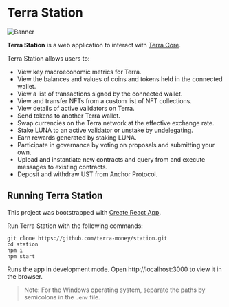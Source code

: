 # Terra Station

![Banner](Banner.png)

**Terra Station** is a web application to interact with [Terra Core](https://github.com/terra-money/core).

Terra Station allows users to:

- View key macroeconomic metrics for Terra.
- View the balances and values of coins and tokens held in the connected wallet.
- View a list of transactions signed by the connected wallet.
- View and transfer NFTs from a custom list of NFT collections.
- View details of active validators on Terra.
- Send tokens to another Terra wallet.
- Swap currencies on the Terra network at the effective exchange rate.
- Stake LUNA to an active validator or unstake by undelegating.
- Earn rewards generated by staking LUNA.
- Participate in governance by voting on proposals and submitting your own.
- Upload and instantiate new contracts and query from and execute messages to existing contracts.
- Deposit and withdraw UST from Anchor Protocol.

## Running Terra Station

This project was bootstrapped with [Create React App](https://create-react-app.dev/).

Run Terra Station with the following commands:

```
git clone https://github.com/terra-money/station.git
cd station
npm i
npm start
```

Runs the app in development mode.
Open http://localhost:3000 to view it in the browser.

> Note: For the Windows operating system, separate the paths by semicolons in the `.env` file.
